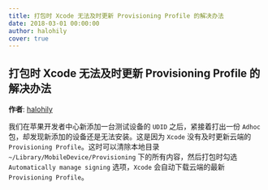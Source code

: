 ```yaml
---
title: 打包时 Xcode 无法及时更新 Provisioning Profile 的解决办法
date: 2018-03-01 00:00:00
author: halohily
cover: true
---
```


打包时 Xcode 无法及时更新 Provisioning Profile 的解决办法
-----
**作者**: [halohily](https://weibo.com/halohily)

我们在苹果开发者中心新添加一台测试设备的 `UDID` 之后，紧接着打出一份 `Adhoc` 包，却发现新添加的设备还是无法安装。这是因为 `Xcode` 没有及时更新云端的 `Provisioning Profile`。这时可以清除本地目录 `~/Library/MobileDevice/Provisioning` 下的所有内容，然后打包时勾选 `Automatically manage signing` 选项，`Xcode` 会自动下载云端的最新 `Provisioning Profile`。